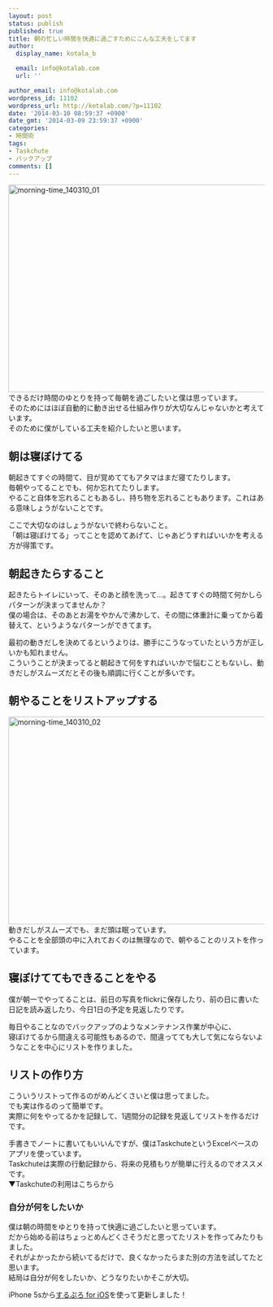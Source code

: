 ```yaml
---
layout: post
status: publish
published: true
title: 朝の忙しい時間を快適に過ごすためにこんな工夫をしてます
author:
  display_name: kotala_b

  email: info@kotalab.com
  url: ''

author_email: info@kotalab.com
wordpress_id: 11102
wordpress_url: http://kotalab.com/?p=11102
date: '2014-03-10 08:59:37 +0900'
date_gmt: '2014-03-09 23:59:37 +0900'
categories:
- 時間術
tags:
- Taskchute
- バックアップ
comments: []
---
```

<p><img src="http://kotalab.com/wp-content/uploads/morning-time_140310_01-546x409.jpg" alt="morning-time_140310_01" width="546" height="409" class="alignnone size-large wp-image-11107" /><br />
できるだけ時間のゆとりを持って毎朝を過ごしたいと僕は思っています。<br />
そのためには<span class="b">ほぼ自動的に動き出せる仕組み作り</span>が大切なんじゃないかと考えています。<br />
そのために僕がしている工夫を紹介したいと思います。<br />
<!--more--></p>
<h2>朝は寝ぼけてる</h2>
<p>朝起きてすぐの時間て、目が覚めててもアタマはまだ寝てたりします。<br />
毎朝やってることでも、何か忘れてたりします。<br />
やること自体を忘れることもあるし、持ち物を忘れることもあります。これはある意味しょうがないことです。</p>
<p>ここで大切なのは<span class="b">しょうがないで終わらない</span>こと。<br />
「朝は寝ぼけてる」ってことを認めてあげて、じゃあどうすればいいかを考える方が得策です。</p>
<h2>朝起きたらすること</h2>
<p>起きたらトイレにいって、そのあと顔を洗って&hellip;。起きてすぐの時間て何かしらパターンが決まってませんか？<br />
僕の場合は、そのあとお湯をやかんで沸かして、その間に体重計に乗ってから着替えて、というようなパターンができてます。</p>
<p>最初の動きだしを決めてるというよりは、勝手にこうなっていたという方が正しいかも知れません。<br />
こういうことが決まってると朝起きて何をすればいいかで悩むこともないし、動きだしがスムーズだとその後も順調に行くことが多いです。</p>
<h2>朝やることをリストアップする</h2>
<p><img src="http://kotalab.com/wp-content/uploads/morning-time_140310_02-546x409.jpg" alt="morning-time_140310_02" width="546" height="409" class="alignnone size-large wp-image-11106" /><br />
動きだしがスムーズでも、まだ頭は眠っています。<br />
やることを全部頭の中に入れておくのは無理なので、朝やることのリストを作っています。</p>
<h2>寝ぼけててもできることをやる</h2>
<p>僕が朝一でやってることは、前日の写真をflickrに保存したり、前の日に書いた日記を読み返したり、今日1日の予定を見返したりです。</p>
<p>毎日やることなのでバックアップのようなメンテナンス作業が中心に、<br />
寝ぼけてるから間違える可能性もあるので、間違ってても大して気にならないようなことを中心にリストを作りました。</p>
<h2>リストの作り方</h2>
<p>こういうリストって作るのがめんどくさいと僕は思ってました。<br />
でも実は作るのって簡単です。<br />
実際に何をやってるかを記録して、1週間分の記録を見返してリストを作るだけです。</p>
<p>手書きでノートに書いてもいいんですが、僕はTaskchuteというExcelベースのアプリを使っています。<br />
Taskchuteは実際の行動記録から、将来の見積もりが簡単に行えるのでオススメです。<br />
▼Taskchuteの利用はこちらから<br />
<a href="http://shigotano.info/item/55031/2259/"><img src="https://www.wom-p.com/upload/banner/2259_1382800482.jpg" alt=""></a></p>
<h3>自分が何をしたいか</h3>
<p>僕は朝の時間をゆとりを持って快適に過ごしたいと思っています。<br />
だから始める前はちょっとめんどくさそうだと思ってたリストを作ってみたりもました。<br />
それがよかったから続いてるだけで、良くなかったらまた別の方法を試してたと思います。<br />
結局は自分が何をしたいか、どうなりたいかそこが大切。</p>
<p>iPhone 5sから<a href="https://itunes.apple.com/jp/app/surupuro-for-ios-buroguedita/id436676299?mt=8&uo=4&at=10l4yU" rel="nofollow" target="_blank">するぷろ for iOS</a>を使って更新しました！</p>
